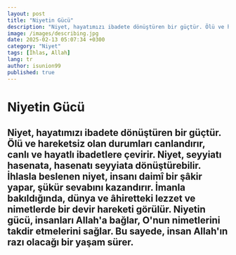 ```yaml
---
layout: post
title: "Niyetin Gücü"
description: "Niyet, hayatımızı ibadete dönüştüren bir güçtür. Ölü ve hareketsiz olan durumları canlandırır, canlı ve hayatlı ibadetlere çevirir."
image: /images/describing.jpg
date: 2025-02-13 05:07:34 +0300
category: "Niyet" 
tags: [İhlas, Allah] 
lang: tr
author: isunion99
published: true
---
```


# **Niyetin Gücü**
  
Niyet, hayatımızı ibadete dönüştüren bir güçtür. Ölü ve hareketsiz olan durumları canlandırır, canlı ve hayatlı ibadetlere çevirir. Niyet, seyyiatı hasenata, hasenatı seyyiata dönüştürebilir. İhlasla beslenen niyet, insanı daimî bir şâkir yapar, şükür sevabını kazandırır. İmanla bakıldığında, dünya ve âhiretteki lezzet ve nimetlerde bir devir hareketi görülür. Niyetin gücü, insanları Allah'a bağlar, O'nun nimetlerini takdir etmelerini sağlar. Bu sayede, insan Allah'ın razı olacağı bir yaşam sürer.
---
